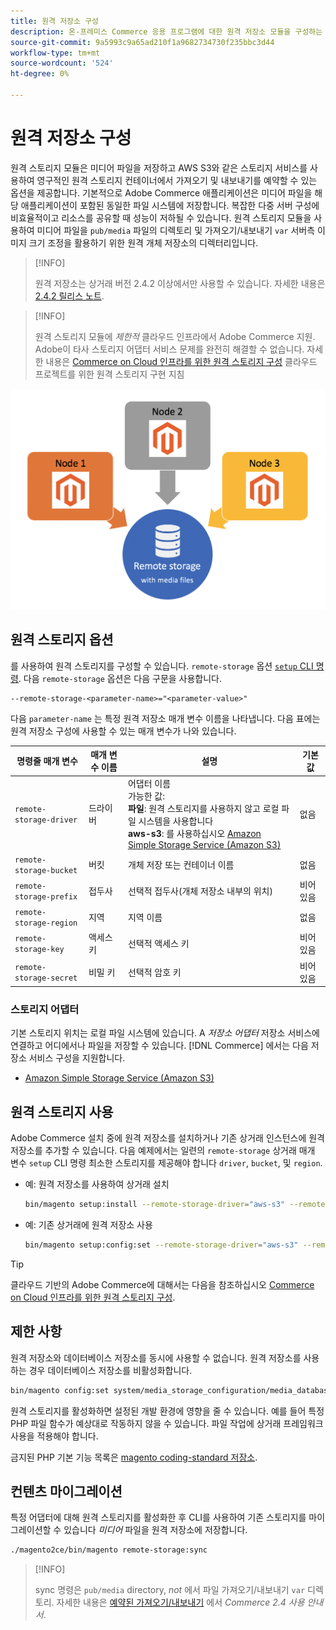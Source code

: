 ```yaml
---
title: 원격 저장소 구성
description: 온-프레미스 Commerce 응용 프로그램에 대한 원격 저장소 모듈을 구성하는 방법을 알아봅니다.
source-git-commit: 9a5993c9a65ad210f1a9682734730f235bbc3d44
workflow-type: tm+mt
source-wordcount: '524'
ht-degree: 0%

---
```


# 원격 저장소 구성

원격 스토리지 모듈은 미디어 파일을 저장하고 AWS S3와 같은 스토리지 서비스를 사용하여 영구적인 원격 스토리지 컨테이너에서 가져오기 및 내보내기를 예약할 수 있는 옵션을 제공합니다. 기본적으로 Adobe Commerce 애플리케이션은 미디어 파일을 해당 애플리케이션이 포함된 동일한 파일 시스템에 저장합니다. 복잡한 다중 서버 구성에 비효율적이고 리소스를 공유할 때 성능이 저하될 수 있습니다. 원격 스토리지 모듈을 사용하여 미디어 파일을 `pub/media` 파일의 디렉토리 및 가져오기/내보내기 `var` 서버측 이미지 크기 조정을 활용하기 위한 원격 개체 저장소의 디렉터리입니다.

>[!INFO]
>
>원격 저장소는 상거래 버전 2.4.2 이상에서만 사용할 수 있습니다. 자세한 내용은 [2.4.2 릴리스 노트](https://devdocs.magento.com/guides/v2.4/release-notes/open-source-2-4-2.html).

>[!INFO]
>
>원격 스토리지 모듈에 _제한적_ 클라우드 인프라에서 Adobe Commerce 지원. Adobe이 타사 스토리지 어댑터 서비스 문제를 완전히 해결할 수 없습니다. 자세한 내용은 [Commerce on Cloud 인프라를 위한 원격 스토리지 구성](cloud-support.md) 클라우드 프로젝트를 위한 원격 스토리지 구현 지침

![스키마 이미지](../../assets/configuration/remote-storage-schema.png)

## 원격 스토리지 옵션

를 사용하여 원격 스토리지를 구성할 수 있습니다. `remote-storage` 옵션 [`setup` CLI 명령](../../installation/tutorials/deployment.md). 다음 `remote-storage` 옵션은 다음 구문을 사용합니다.

```text
--remote-storage-<parameter-name>="<parameter-value>"
```

다음 `parameter-name` 는 특정 원격 저장소 매개 변수 이름을 나타냅니다. 다음 표에는 원격 저장소 구성에 사용할 수 있는 매개 변수가 나와 있습니다.

| 명령줄 매개 변수 | 매개 변수 이름 | 설명 | 기본값 |
|--- |--- |--- |--- |
| `remote-storage-driver` | 드라이버 | 어댑터 이름<br>가능한 값:<br>**파일**: 원격 스토리지를 사용하지 않고 로컬 파일 시스템을 사용합니다&#x200B;<br>**aws-s3**: 를 사용하십시오 [Amazon Simple Storage Service (Amazon S3)](remote-storage-aws-s3.md) | 없음 |
| `remote-storage-bucket` | 버킷 | 개체 저장 또는 컨테이너 이름 | 없음 |
| `remote-storage-prefix` | 접두사 | 선택적 접두사(개체 저장소 내부의 위치) | 비어 있음 |
| `remote-storage-region` | 지역 | 지역 이름 | 없음 |
| `remote-storage-key` | 액세스 키 | 선택적 액세스 키 | 비어 있음 |
| `remote-storage-secret` | 비밀 키 | 선택적 암호 키 | 비어 있음 |

### 스토리지 어댑터

기본 스토리지 위치는 로컬 파일 시스템에 있습니다. A _저장소 어댑터_ 저장소 서비스에 연결하고 어디에서나 파일을 저장할 수 있습니다. [!DNL Commerce] 에서는 다음 저장소 서비스 구성을 지원합니다.

- [Amazon Simple Storage Service (Amazon S3)](remote-storage-aws-s3.md)

## 원격 스토리지 사용

Adobe Commerce 설치 중에 원격 저장소를 설치하거나 기존 상거래 인스턴스에 원격 저장소를 추가할 수 있습니다. 다음 예제에서는 일련의 `remote-storage` 상거래 매개 변수 `setup` CLI 명령 최소한 스토리지를 제공해야 합니다 `driver`, `bucket`, 및 `region`.

- 예: 원격 저장소를 사용하여 상거래 설치

   ```bash
   bin/magento setup:install --remote-storage-driver="aws-s3" --remote-storage-bucket="myBucket" --remote-storage-region="us-east-1"
   ```

- 예: 기존 상거래에 원격 저장소 사용

   ```bash
   bin/magento setup:config:set --remote-storage-driver="aws-s3" --remote-storage-bucket="myBucket" --remote-storage-region="us-east-1"
   ```

>[!TIP]
>
>클라우드 기반의 Adobe Commerce에 대해서는 다음을 참조하십시오 [Commerce on Cloud 인프라를 위한 원격 스토리지 구성](cloud-support.md).

## 제한 사항

원격 저장소와 데이터베이스 저장소를 동시에 사용할 수 없습니다. 원격 저장소를 사용하는 경우 데이터베이스 저장소를 비활성화합니다.

```bash
bin/magento config:set system/media_storage_configuration/media_database 0
```

원격 스토리지를 활성화하면 설정된 개발 환경에 영향을 줄 수 있습니다. 예를 들어 특정 PHP 파일 함수가 예상대로 작동하지 않을 수 있습니다. 파일 작업에 상거래 프레임워크 사용을 적용해야 합니다.

금지된 PHP 기본 기능 목록은 [magento coding-standard 저장소][code-standard].

## 컨텐츠 마이그레이션

특정 어댑터에 대해 원격 스토리지를 활성화한 후 CLI를 사용하여 기존 스토리지를 마이그레이션할 수 있습니다 _미디어_ 파일을 원격 저장소에 저장합니다.

```bash
./magento2ce/bin/magento remote-storage:sync
```

>[!INFO]
>
>sync 명령은 `pub/media` directory, _not_ 에서 파일 가져오기/내보내기 `var` 디렉토리. 자세한 내용은 [예약된 가져오기/내보내기][import-export] 에서 _Commerce 2.4 사용 안내서_.

<!-- link definitions -->

[import-export]: https://docs.magento.com/user-guide/system/data-scheduled-import-export.html
[code-standard]: https://github.com/magento/magento-coding-standard/blob/develop/Magento2/Sniffs/Functions/DiscouragedFunctionSniff.php
